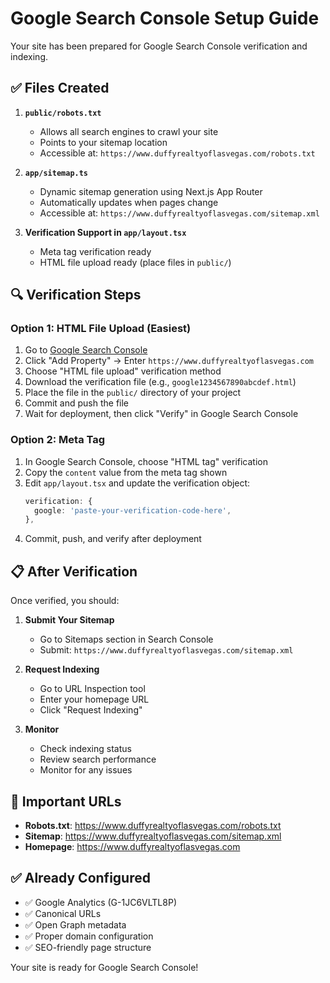 # Google Search Console Setup Guide

Your site has been prepared for Google Search Console verification and indexing.

## ✅ Files Created

1. **`public/robots.txt`**
   - Allows all search engines to crawl your site
   - Points to your sitemap location
   - Accessible at: `https://www.duffyrealtyoflasvegas.com/robots.txt`

2. **`app/sitemap.ts`**
   - Dynamic sitemap generation using Next.js App Router
   - Automatically updates when pages change
   - Accessible at: `https://www.duffyrealtyoflasvegas.com/sitemap.xml`

3. **Verification Support in `app/layout.tsx`**
   - Meta tag verification ready
   - HTML file upload ready (place files in `public/`)

## 🔍 Verification Steps

### Option 1: HTML File Upload (Easiest)
1. Go to [Google Search Console](https://search.google.com/search-console)
2. Click "Add Property" → Enter `https://www.duffyrealtyoflasvegas.com`
3. Choose "HTML file upload" verification method
4. Download the verification file (e.g., `google1234567890abcdef.html`)
5. Place the file in the `public/` directory of your project
6. Commit and push the file
7. Wait for deployment, then click "Verify" in Google Search Console

### Option 2: Meta Tag
1. In Google Search Console, choose "HTML tag" verification
2. Copy the `content` value from the meta tag shown
3. Edit `app/layout.tsx` and update the verification object:
   ```typescript
   verification: {
     google: 'paste-your-verification-code-here',
   },
   ```
4. Commit, push, and verify after deployment

## 📋 After Verification

Once verified, you should:

1. **Submit Your Sitemap**
   - Go to Sitemaps section in Search Console
   - Submit: `https://www.duffyrealtyoflasvegas.com/sitemap.xml`

2. **Request Indexing**
   - Go to URL Inspection tool
   - Enter your homepage URL
   - Click "Request Indexing"

3. **Monitor**
   - Check indexing status
   - Review search performance
   - Monitor for any issues

## 🔗 Important URLs

- **Robots.txt**: https://www.duffyrealtyoflasvegas.com/robots.txt
- **Sitemap**: https://www.duffyrealtyoflasvegas.com/sitemap.xml
- **Homepage**: https://www.duffyrealtyoflasvegas.com

## ✅ Already Configured

- ✅ Google Analytics (G-1JC6VLTL8P)
- ✅ Canonical URLs
- ✅ Open Graph metadata
- ✅ Proper domain configuration
- ✅ SEO-friendly page structure

Your site is ready for Google Search Console!

